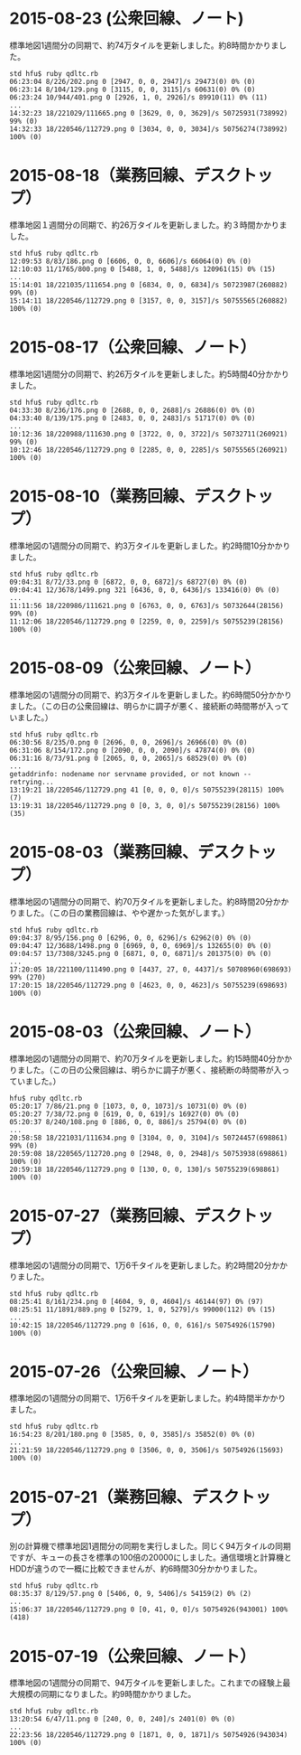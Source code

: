 # 2015-08-23 (公衆回線、ノート)
標準地図1週間分の同期で、約74万タイルを更新しました。約8時間かかりました。

```
std hfu$ ruby qdltc.rb 
06:23:04 8/226/202.png 0 [2947, 0, 0, 2947]/s 29473(0) 0% (0)    
06:23:14 8/104/129.png 0 [3115, 0, 0, 3115]/s 60631(0) 0% (0)    
06:23:24 10/944/401.png 0 [2926, 1, 0, 2926]/s 89910(11) 0% (11)   
...
14:32:23 18/221029/111665.png 0 [3629, 0, 0, 3629]/s 50725931(738992) 99% (0)    
14:32:33 18/220546/112729.png 0 [3034, 0, 0, 3034]/s 50756274(738992) 100% (0)    
```

# 2015-08-18（業務回線、デスクトップ）
標準地図１週間分の同期で、約26万タイルを更新しました。約３時間かかりました。

```
std hfu$ ruby qdltc.rb 
12:09:53 8/83/186.png 0 [6606, 0, 0, 6606]/s 66064(0) 0% (0)    
12:10:03 11/1765/800.png 0 [5488, 1, 0, 5488]/s 120961(15) 0% (15)    
...
15:14:01 18/221035/111654.png 0 [6834, 0, 0, 6834]/s 50723987(260882) 99% (0)    
15:14:11 18/220546/112729.png 0 [3157, 0, 0, 3157]/s 50755565(260882) 100% (0) 
```

# 2015-08-17（公衆回線、ノート）
標準地図1週間分の同期で、約26万タイルを更新しました。約5時間40分かかりました。

```
std hfu$ ruby qdltc.rb 
04:33:30 8/236/176.png 0 [2688, 0, 0, 2688]/s 26886(0) 0% (0)    
04:33:40 8/139/175.png 0 [2483, 0, 0, 2483]/s 51717(0) 0% (0)    
...
10:12:36 18/220988/111630.png 0 [3722, 0, 0, 3722]/s 50732711(260921) 99% (0)    
10:12:46 18/220546/112729.png 0 [2285, 0, 0, 2285]/s 50755565(260921) 100% (0)
```

# 2015-08-10（業務回線、デスクトップ）
標準地図の1週間分の同期で、約3万タイルを更新しました。約2時間10分かかりました。

```
std hfu$ ruby qdltc.rb 
09:04:31 8/72/33.png 0 [6872, 0, 0, 6872]/s 68727(0) 0% (0)    
09:04:41 12/3678/1499.png 321 [6436, 0, 0, 6436]/s 133416(0) 0% (0)   
...
11:11:56 18/220986/111621.png 0 [6763, 0, 0, 6763]/s 50732644(28156) 99% (0)    
11:12:06 18/220546/112729.png 0 [2259, 0, 0, 2259]/s 50755239(28156) 100% (0)
```

# 2015-08-09（公衆回線、ノート）
標準地図の1週間分の同期で、約3万タイルを更新しました。約6時間50分かかりました。（この日の公衆回線は、明らかに調子が悪く、接続断の時間帯が入っていました。）

```
std hfu$ ruby qdltc.rb 
06:30:56 8/235/0.png 0 [2696, 0, 0, 2696]/s 26966(0) 0% (0)    
06:31:06 8/154/172.png 0 [2090, 0, 0, 2090]/s 47874(0) 0% (0)    
06:31:16 8/73/91.png 0 [2065, 0, 0, 2065]/s 68529(0) 0% (0)  
...
getaddrinfo: nodename nor servname provided, or not known -- retrying...
13:19:21 18/220546/112729.png 41 [0, 0, 0, 0]/s 50755239(28115) 100% (7)    
13:19:31 18/220546/112729.png 0 [0, 3, 0, 0]/s 50755239(28156) 100% (35)  
```

# 2015-08-03（業務回線、デスクトップ）
標準地図の1週間分の同期で、約70万タイルを更新しました。約8時間20分かかりました。（この日の業務回線は、やや遅かった気がします。）

```
std hfu$ ruby qdltc.rb 
09:04:37 8/95/156.png 0 [6296, 0, 0, 6296]/s 62962(0) 0% (0)    
09:04:47 12/3688/1498.png 0 [6969, 0, 0, 6969]/s 132655(0) 0% (0)    
09:04:57 13/7308/3245.png 0 [6871, 0, 0, 6871]/s 201375(0) 0% (0)    
...
17:20:05 18/221100/111490.png 0 [4437, 27, 0, 4437]/s 50708960(698693) 99% (270)    
17:20:15 18/220546/112729.png 0 [4623, 0, 0, 4623]/s 50755239(698693) 100% (0)  
```

# 2015-08-03（公衆回線、ノート）
標準地図の1週間分の同期で、約70万タイルを更新しました。約15時間40分かかりました。（この日の公衆回線は、明らかに調子が悪く、接続断の時間帯が入っていました。）

```
hfu$ ruby qdltc.rb 
05:20:17 7/86/21.png 0 [1073, 0, 0, 1073]/s 10731(0) 0% (0)    
05:20:27 7/38/72.png 0 [619, 0, 0, 619]/s 16927(0) 0% (0)    
05:20:37 8/240/108.png 0 [886, 0, 0, 886]/s 25794(0) 0% (0)    
...
20:58:58 18/221031/111634.png 0 [3104, 0, 0, 3104]/s 50724457(698861) 99% (0)    
20:59:08 18/220565/112720.png 0 [2948, 0, 0, 2948]/s 50753938(698861) 100% (0)    
20:59:18 18/220546/112729.png 0 [130, 0, 0, 130]/s 50755239(698861) 100% (0)    
```

# 2015-07-27（業務回線、デスクトップ）
標準地図の1週間分の同期で、1万6千タイルを更新しました。約2時間20分かかりました。

```
std hfu$ ruby qdltc.rb 
08:25:41 8/161/234.png 0 [4604, 9, 0, 4604]/s 46144(97) 0% (97)    
08:25:51 11/1891/889.png 0 [5279, 1, 0, 5279]/s 99000(112) 0% (15)    
...
10:42:15 18/220546/112729.png 0 [616, 0, 0, 616]/s 50754926(15790) 100% (0) 
```

# 2015-07-26（公衆回線、ノート）
標準地図の1週間分の同期で、1万6千タイルを更新しました。約4時間半かかりました。

```
std hfu$ ruby qdltc.rb 
16:54:23 8/201/180.png 0 [3585, 0, 0, 3585]/s 35852(0) 0% (0)   
...
21:21:59 18/220546/112729.png 0 [3506, 0, 0, 3506]/s 50754926(15693) 100% (0)
```

# 2015-07-21（業務回線、デスクトップ）
別の計算機で標準地図1週間分の同期を実行しました。同じく94万タイルの同期ですが、キューの長さを標準の100倍の20000にしました。通信環境と計算機とHDDが違うので一概に比較できませんが、約6時間30分かかりました。

```
std hfu$ ruby qdltc.rb 
08:35:37 8/129/57.png 0 [5406, 0, 9, 5406]/s 54159(2) 0% (2) 
...
15:06:37 18/220546/112729.png 0 [0, 41, 0, 0]/s 50754926(943001) 100% (418) 
```

# 2015-07-19（公衆回線、ノート）
標準地図の1週間分の同期で、94万タイルを更新しました。これまでの経験上最大規模の同期になりました。約9時間かかりました。

```
std hfu$ ruby qdltc.rb 
13:20:54 6/47/11.png 0 [240, 0, 0, 240]/s 2401(0) 0% (0)   
...
22:23:56 18/220546/112729.png 0 [1871, 0, 0, 1871]/s 50754926(943034) 100% (0)  
```
